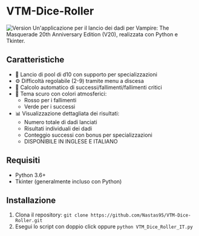 # VTM-Dice-Roller
![Version](https://img.shields.io/badge/Version-1.0-green)
Un'applicazione per il lancio dei dadi per Vampire: The Masquerade 20th Anniversary Edition (V20), realizzata con Python e Tkinter.

## Caratteristiche
- 🎲 Lancio di pool di d10 con supporto per specializzazioni
- ⚙️ Difficoltà regolabile (2-9) tramite menu a discesa
- 🎯 Calcolo automatico di successi/fallimenti/fallimenti critici
- 🌙 Tema scuro con colori atmosferici:
  - Rosso per i fallimenti
  - Verde per i successi
- 📊 Visualizzazione dettagliata dei risultati:
  - Numero totale di dadi lanciati
  - Risultati individuali dei dadi
  - Conteggio successi con bonus per specializzazioni
  - DISPONIBILE IN INGLESE E ITALIANO

## Requisiti
- Python 3.6+
- Tkinter (generalmente incluso con Python)

## Installazione
1. Clona il repository:
`git clone https://github.com/Nastas95/VTM-Dice-Roller.git`
2. Esegui lo script con doppio click oppure
  `python VTM_Dice_Roller_IT.py`
